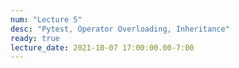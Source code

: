 ```yaml
---
num: "Lecture 5"
desc: "Pytest, Operator Overloading, Inheritance"
ready: true
lecture_date: 2021-10-07 17:00:00.00-7:00
---
```

